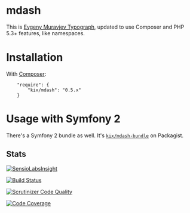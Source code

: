 mdash
=====
This is [Evgeny Muravjev Typograph](http://mdash.ru), updated to use Composer and PHP 5.3+ features, like namespaces.


Installation
============
With [Composer](http://getcomposer.org):

```
    "require": {
        "kix/mdash": "0.5.x"
    }
```

Usage with Symfony 2
====================
There's a Symfony 2 bundle as well. It's [`kix/mdash-bundle`](http://github.com/kix/mdash-bundle) on Packagist.

Stats
-----
[![SensioLabsInsight](https://insight.sensiolabs.com/projects/be666f57-bd88-44c9-9e99-c3662554f7aa/small.png)](https://insight.sensiolabs.com/projects/be666f57-bd88-44c9-9e99-c3662554f7aa)

[![Build Status](https://travis-ci.org/kix/mdash.svg?branch=master)](https://travis-ci.org/kix/mdash)

[![Scrutinizer Code Quality](https://scrutinizer-ci.com/g/kix/mdash/badges/quality-score.png?b=master)](https://scrutinizer-ci.com/g/kix/mdash/?branch=master)

[![Code Coverage](https://scrutinizer-ci.com/g/kix/mdash/badges/coverage.png?b=master)](https://scrutinizer-ci.com/g/kix/mdash/?branch=master)